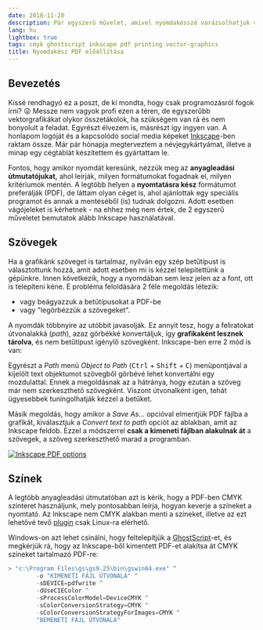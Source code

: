 ```yaml
---
date: 2018-11-20
description: Pár egyszerű művelet, amivel nyomdakésszé varázsolhatjuk vektorgrafikánkat, legyen az névjegykártya vagy cégtábla. A font probléma elkerülése és CMYK-ra konvertálás.
lang: hu
lightbox: true
tags: cmyk ghostscript inkscape pdf printing vector-graphics
title: Nyomdakész PDF előállítása
---
```


## Bevezetés

Kissé rendhagyó ez a poszt, de ki mondta, hogy csak programozásról fogok írni? 😜 Messze nem vagyok profi ezen a téren, de egyszerűbb vektorgrafikákat olykor összetákolok, ha szükségem van rá és nem bonyolult a feladat. Egyrészt élvezem is, másrészt így ingyen van. A honlapom logóját és a kapcsolódó social media képeket [Inkscape](https://inkscape.org/)-ben raktam össze. Már pár hónapja megterveztem a névjegykártyámat, illetve a minap egy cégtáblát készítettem és gyártattam le.

Fontos, hogy amikor nyomdát keresünk, nézzük meg az **anyagleadási útmutatójukat,** ahol leírják, milyen formátumokat fogadnak el, milyen kritériumok mentén. A legtöbb helyen a **nyomtatásra kész** formátumot preferálják (PDF), de láttam olyan céget is, ahol ajánlottak egy speciális programot és annak a mentéséből (is) tudnak dolgozni. Adott esetben vágójeleket is kérhetnek - na ehhez még nem értek, de 2 egyszerű műveletet bemutatok alább Inkscape használatával.

## Szövegek

Ha a grafikánk szöveget is tartalmaz, nyilván egy szép betűtípust is választottunk hozzá, amit adott esetben mi is kézzel telepítettünk a gépünkre. Innen következik, hogy a nyomdában sem lesz jelen az a font, ott is telepíteni kéne. E probléma feloldására 2 féle megoldás létezik:

-   vagy beágyazzuk a betűtípusokat a PDF-be
-   vagy "legörbézzük a szövegeket".

A nyomdák többnyire az utóbbit javasolják. Ez annyit tesz, hogy a feliratokat útvonalakká (_path_), azaz görbékké konvertáljuk, így **grafikaként lesznek tárolva**, és nem betűtípust igénylő szövegként. Inkscape-ben erre 2 mód is van:

Egyrészt a _Path_ menü _Object to Path_ (<kbd>Ctrl</kbd> + <kbd>Shift</kbd> + <kbd>C</kbd>) menüpontjával a kijelölt text objektumot szövegből görbévé lehet konvertálni egy mozdulattal. Ennek a megoldásnak az a hátránya, hogy ezután a szöveg már nem szerkeszthető szövegként. Viszont útvonalként igen, tehát ügyesebbek tuningolhatják kézzel a betűket.

Másik megoldás, hogy amikor a _Save As..._ opcióval elmentjük PDF fájlba a grafikát, kiválasztjuk a _Convert text to path_ opciót az ablakban, amit az Inkscape feldob. Ezzel a módszerrel **csak a kimeneti fájlban alakulnak át** a szövegek, a szöveg szerkeszthető marad a programban.

<style>.content img { width: auto; }</style>

[![Inkscape PDF options](/assets/inkscape/inkscape-pdf.png')](/assets/inkscape/inkscape-pdf.png)

## Színek

A legtöbb anyagleadási útmutatóban azt is kérik, hogy a PDF-ben CMYK színteret használjunk, mely pontosabban leírja, hogyan keverje a színeket a nyomtató. Az Inkscape nem CMYK alakban menti a színeket, illetve az ezt lehetővé tevő [plugin](http://wiki.inkscape.org/wiki/index.php/ExportPDFCMYK) csak Linux-ra elérhető.

Windows-on azt lehet csinálni, hogy feltelepítjük a [GhostScript](https://www.ghostscript.com/download/gsdnld.html)-et, és megkérjük rá, hogy az Inkscape-ből kimentett PDF-et alakítsa át CMYK színeket tartalmazó PDF-re:

```powershell
> "c:\Program Files\gs\gs9.25\bin\gswin64.exe" ^
		-o "KIMENETI FÁJL ÚTVONALA" ^
		-sDEVICE=pdfwrite ^
		-dUseCIEColor ^
		-sProcessColorModel=DeviceCMYK ^
		-sColorConversionStrategy=CMYK ^
		-sColorConversionStrategyForImages=CMYK ^
		"BEMENETI FÁJL ÚTVONALA"
```

